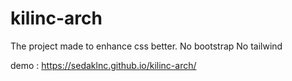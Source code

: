# kilinc-arch

The project made to enhance css better. No bootstrap No tailwind



demo : https://sedaklnc.github.io/kilinc-arch/
